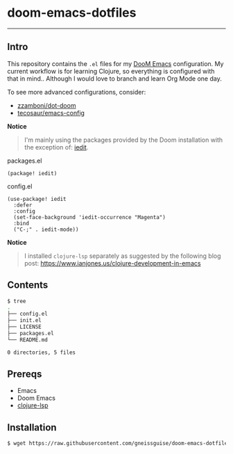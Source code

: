 # doom-emacs-dotfiles

---

## Intro

This repository contains the `.el` files for my [DooM Emacs](https://github.com/hlissner/doom-emacs) configuration.  My current workflow is for learning Clojure, so everything is configured with that in mind.. Although I would love to branch and learn Org Mode one day.    

To see more advanced configurations, consider:
- [zzamboni/dot-doom](https://github.com/zzamboni/dot-doom)
- [tecosaur/emacs-config](https://github.com/tecosaur/emacs-config)

**Notice**

>I'm mainly using the packages provided by the Doom installation with the exception of: [iedit](https://github.com/victorhge/iedit).

packages.el
```elisp
(package! iedit)
```

config.el
```elisp
(use-package! iedit
  :defer
  :config
  (set-face-background 'iedit-occurrence "Magenta")
  :bind
  ("C-;" . iedit-mode))
```

**Notice**

>I installed `clojure-lsp` separately as suggested by the following blog post: https://www.ianjones.us/clojure-development-in-emacs

## Contents

```sh
$ tree
.
├── config.el
├── init.el
├── LICENSE
├── packages.el
└── README.md

0 directories, 5 files
```

## Prereqs
* Emacs
* Doom Emacs
* [clojure-lsp](https://github.com/clojure-lsp/clojure-lsp)

## Installation
```sh
$ wget https://raw.githubusercontent.com/gneissguise/doom-emacs-dotfiles/main/{config,init,packages}.el -P ~/.doom.d
```
